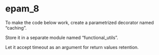 # epam_8
To make the code below work, create a parametrized decorator named “caching”.

Store it in a separate module named “functional_utils”.

Let it accept timeout as an argument for return values retention.
